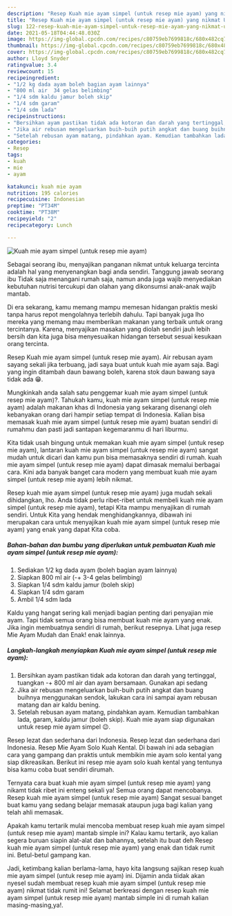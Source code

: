 ```yaml
---
description: "Resep Kuah mie ayam simpel (untuk resep mie ayam) yang nikmat Untuk Jualan"
title: "Resep Kuah mie ayam simpel (untuk resep mie ayam) yang nikmat Untuk Jualan"
slug: 122-resep-kuah-mie-ayam-simpel-untuk-resep-mie-ayam-yang-nikmat-untuk-jualan
date: 2021-05-18T04:44:48.030Z
image: https://img-global.cpcdn.com/recipes/c80759eb7699818c/680x482cq70/kuah-mie-ayam-simpel-untuk-resep-mie-ayam-foto-resep-utama.jpg
thumbnail: https://img-global.cpcdn.com/recipes/c80759eb7699818c/680x482cq70/kuah-mie-ayam-simpel-untuk-resep-mie-ayam-foto-resep-utama.jpg
cover: https://img-global.cpcdn.com/recipes/c80759eb7699818c/680x482cq70/kuah-mie-ayam-simpel-untuk-resep-mie-ayam-foto-resep-utama.jpg
author: Lloyd Snyder
ratingvalue: 3.4
reviewcount: 15
recipeingredient:
- "1/2 kg dada ayam boleh bagian ayam lainnya"
- "800 ml air  34 gelas belimbing"
- "1/4 sdm kaldu jamur boleh skip"
- "1/4 sdm garam"
- "1/4 sdm lada"
recipeinstructions:
- "Bersihkan ayam pastikan tidak ada kotoran dan darah yang tertinggal, tuangkan -+ 800 ml air dan ayam bersamaan. Gunakan api sedang"
- "Jika air rebusan mengeluarkan buih-buih putih angkat dan buang buihnya menggunakan sendok, lakukan cara ini sampai ayam rebusan matang dan air kaldu bening."
- "Setelah rebusan ayam matang, pindahkan ayam. Kemudian tambahkan lada, garam, kaldu jamur (boleh skip). Kuah mie ayam siap digunakan untuk resep mie ayam simpel 😉."
categories:
- Resep
tags:
- kuah
- mie
- ayam

katakunci: kuah mie ayam 
nutrition: 195 calories
recipecuisine: Indonesian
preptime: "PT34M"
cooktime: "PT38M"
recipeyield: "2"
recipecategory: Lunch

---
```



![Kuah mie ayam simpel (untuk resep mie ayam)](https://img-global.cpcdn.com/recipes/c80759eb7699818c/680x482cq70/kuah-mie-ayam-simpel-untuk-resep-mie-ayam-foto-resep-utama.jpg)

Sebagai seorang ibu, menyajikan panganan nikmat untuk keluarga tercinta adalah hal yang menyenangkan bagi anda sendiri. Tanggung jawab seorang ibu Tidak saja menangani rumah saja, namun anda juga wajib menyediakan kebutuhan nutrisi tercukupi dan olahan yang dikonsumsi anak-anak wajib mantab.

Di era  sekarang, kamu memang mampu memesan hidangan praktis meski tanpa harus repot mengolahnya terlebih dahulu. Tapi banyak juga lho mereka yang memang mau memberikan makanan yang terbaik untuk orang tercintanya. Karena, menyajikan masakan yang diolah sendiri jauh lebih bersih dan kita juga bisa menyesuaikan hidangan tersebut sesuai kesukaan orang tercinta. 

Resep Kuah mie ayam simpel (untuk resep mie ayam). Air rebusan ayam sayang sekali jika terbuang, jadi saya buat untuk kuah mie ayam saja. Bagi yang ingin ditambah daun bawang boleh, karena stok daun bawang saya tidak ada 😁.

Mungkinkah anda salah satu penggemar kuah mie ayam simpel (untuk resep mie ayam)?. Tahukah kamu, kuah mie ayam simpel (untuk resep mie ayam) adalah makanan khas di Indonesia yang sekarang disenangi oleh kebanyakan orang dari hampir setiap tempat di Indonesia. Kalian bisa memasak kuah mie ayam simpel (untuk resep mie ayam) buatan sendiri di rumahmu dan pasti jadi santapan kegemaranmu di hari liburmu.

Kita tidak usah bingung untuk memakan kuah mie ayam simpel (untuk resep mie ayam), lantaran kuah mie ayam simpel (untuk resep mie ayam) sangat mudah untuk dicari dan kamu pun bisa memasaknya sendiri di rumah. kuah mie ayam simpel (untuk resep mie ayam) dapat dimasak memalui berbagai cara. Kini ada banyak banget cara modern yang membuat kuah mie ayam simpel (untuk resep mie ayam) lebih nikmat.

Resep kuah mie ayam simpel (untuk resep mie ayam) juga mudah sekali dihidangkan, lho. Anda tidak perlu ribet-ribet untuk membeli kuah mie ayam simpel (untuk resep mie ayam), tetapi Kita mampu menyajikan di rumah sendiri. Untuk Kita yang hendak menghidangkannya, dibawah ini merupakan cara untuk menyajikan kuah mie ayam simpel (untuk resep mie ayam) yang enak yang dapat Kita coba.

<!--inarticleads1-->

##### Bahan-bahan dan bumbu yang diperlukan untuk pembuatan Kuah mie ayam simpel (untuk resep mie ayam):

1. Sediakan 1/2 kg dada ayam (boleh bagian ayam lainnya)
1. Siapkan 800 ml air (-+ 3-4 gelas belimbing)
1. Siapkan 1/4 sdm kaldu jamur (boleh skip)
1. Siapkan 1/4 sdm garam
1. Ambil 1/4 sdm lada


Kaldu yang hangat sering kali menjadi bagian penting dari penyajian mie ayam. Tapi tidak semua orang bisa membuat kuah mie ayam yang enak. Jika ingin membuatnya sendiri di rumah, berikut resepnya. Lihat juga resep Mie Ayam Mudah dan Enak! enak lainnya. 

<!--inarticleads2-->

##### Langkah-langkah menyiapkan Kuah mie ayam simpel (untuk resep mie ayam):

1. Bersihkan ayam pastikan tidak ada kotoran dan darah yang tertinggal, tuangkan -+ 800 ml air dan ayam bersamaan. Gunakan api sedang
1. Jika air rebusan mengeluarkan buih-buih putih angkat dan buang buihnya menggunakan sendok, lakukan cara ini sampai ayam rebusan matang dan air kaldu bening.
1. Setelah rebusan ayam matang, pindahkan ayam. Kemudian tambahkan lada, garam, kaldu jamur (boleh skip). Kuah mie ayam siap digunakan untuk resep mie ayam simpel 😉.


Resep lezat dan sederhana dari Indonesia. Resep lezat dan sederhana dari Indonesia. Resep Mie Ayam Solo Kuah Kental. Di bawah ini ada sebagian cara yang gampang dan praktis untuk membikin mie ayam solo kental yang siap dikreasikan. Berikut ini resep mie ayam solo kuah kental yang tentunya bisa kamu coba buat sendiri dirumah. 

Ternyata cara buat kuah mie ayam simpel (untuk resep mie ayam) yang nikamt tidak ribet ini enteng sekali ya! Semua orang dapat mencobanya. Resep kuah mie ayam simpel (untuk resep mie ayam) Sangat sesuai banget buat kamu yang sedang belajar memasak ataupun juga bagi kalian yang telah ahli memasak.

Apakah kamu tertarik mulai mencoba membuat resep kuah mie ayam simpel (untuk resep mie ayam) mantab simple ini? Kalau kamu tertarik, ayo kalian segera buruan siapin alat-alat dan bahannya, setelah itu buat deh Resep kuah mie ayam simpel (untuk resep mie ayam) yang enak dan tidak rumit ini. Betul-betul gampang kan. 

Jadi, ketimbang kalian berlama-lama, hayo kita langsung sajikan resep kuah mie ayam simpel (untuk resep mie ayam) ini. Dijamin anda tiidak akan nyesel sudah membuat resep kuah mie ayam simpel (untuk resep mie ayam) nikmat tidak rumit ini! Selamat berkreasi dengan resep kuah mie ayam simpel (untuk resep mie ayam) mantab simple ini di rumah kalian masing-masing,ya!.

